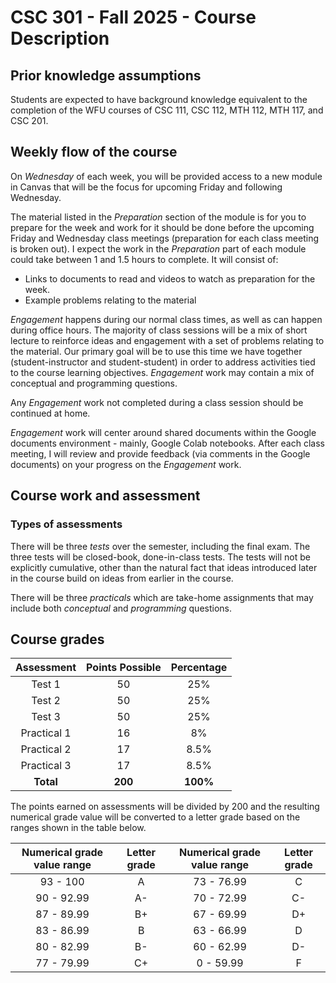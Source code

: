 # CSC 301 - Fall 2025 - Course Description

## Prior knowledge assumptions

Students are expected to have background knowledge equivalent to the completion of the WFU courses of CSC 111, CSC 112, MTH 112, MTH 117, and CSC 201.

## Weekly flow of the course

On *Wednesday* of each week, you will be provided access to a new module in Canvas that will be the focus for upcoming Friday and following Wednesday.  

The material listed in the *Preparation* section of the module is for you to prepare for the week and work for it should be done before the upcoming Friday and Wednesday class meetings (preparation for each class meeting is broken out). I expect the work in the *Preparation* part of each module could take between 1 and 1.5 hours to complete. It will consist of:

* Links to documents to read and videos to watch as preparation for the week.
* Example problems relating to the material

*Engagement* happens during our normal class times, as well as can happen during office hours. The majority of class sessions will be a mix of short lecture to reinforce ideas and engagement with a set of problems relating to the material. Our primary goal will be to use this time we have together (student-instructor and student-student) in order to address activities tied to the course learning objectives. 
*Engagement* work may contain a mix of conceptual and programming questions.

Any *Engagement* work not completed during a class session should be continued at home. 

*Engagement* work will center around shared documents within the Google documents environment - mainly, Google Colab notebooks. After each class meeting, I will review and provide feedback (via comments in the Google documents) on your progress on the *Engagement* work.



## Course work and assessment

### Types of assessments

There will be three *tests* over the semester, including the final exam. The three tests will be closed-book, done-in-class tests.  The tests will not be explicitly cumulative, other than the natural fact that ideas introduced later in the course build on ideas from earlier in the course.

There will be three *practicals* which are take-home assignments that may include both _conceptual_ and _programming_ questions.

## Course grades

|     Assessment      | Points Possible | Percentage |
| :-----------------: | :-------------: | :--------: |
|       Test 1        |       50        |    25%     |
|       Test 2        |       50        |    25%     |
|       Test 3        |       50        |    25%     |
|      Practical 1    |       16        |    8%    |
|      Practical 2    |       17        |   8.5%    |
|      Practical 3    |       17        |   8.5%    |
|      **Total**      |     **200**     |  **100%**  |

The points earned on assessments will be divided by 200 and the resulting numerical grade value will be converted to a letter grade based on the ranges shown in the table below.

| Numerical grade value range | Letter grade | Numerical grade value range | Letter grade |
| :-------------------------: | :----------: | :-------------------------: | :----------: |
|          93 - 100           |     A        |         73 - 76.99          |     C        |
|         90 - 92.99          |      A-      |         70 - 72.99          |      C-      |
|         87 - 89.99          |      B+      |         67 - 69.99          |      D+      |
|         83 - 86.99          |     B        |         63 - 66.99          |     D        |
|         80 - 82.99          |      B-      |         60 - 62.99          |      D-      |
|         77 - 79.99          |      C+      |          0 - 59.99          |      F       |
